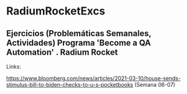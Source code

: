 # RadiumRocketExcs

## Ejercicios (Problemáticas Semanales, Actividades) Programa 'Become a QA Automation' . Radium Rocket

Links:

https://www.bloomberg.com/news/articles/2021-03-10/house-sends-stimulus-bill-to-biden-checks-to-u-s-pocketbooks (Semana 06-07)
